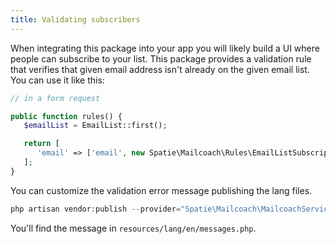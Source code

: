 ```yaml
---
title: Validating subscribers
---
```


When integrating this package into your app you will likely build a UI where people can subscribe to your list. This package provides a validation rule that verifies that given email address isn't already on the given email list. You can use it like this:

```php
// in a form request

public function rules() {
   $emailList = EmailList::first();

   return [
      'email' => ['email', new Spatie\Mailcoach\Rules\EmailListSubscriptionRule($emailList)]
   ];
}
```

You can customize the validation error message publishing the lang files.

```php
php artisan vendor:publish --provider="Spatie\Mailcoach\MailcoachServiceProvider" --tag="lang"
```

You'll find the message in `resources/lang/en/messages.php`.
